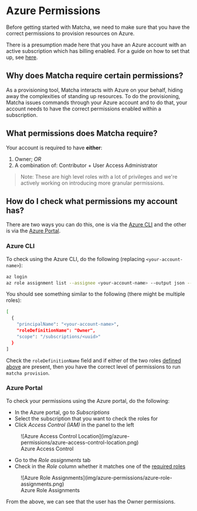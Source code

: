 # Azure Permissions

Before getting started with Matcha, we need to make sure that you have the correct permissions to provision resources on Azure.

There is a presumption made here that you have an Azure account with an active subscription which has billing enabled. For a guide on how to set that up, see [here](https://learn.microsoft.com/en-us/dynamics-nav/how-to--sign-up-for-a-microsoft-azure-subscription).

## Why does Matcha require certain permissions?

As a provisioning tool, Matcha interacts with Azure on your behalf, hiding away the complexities of standing up resources. To do the provisioning, Matcha issues commands through your Azure account and to do that, your account needs to have the correct permissions enabled within a subscription.

## What permissions does Matcha require?

Your account is required to have **either**:

1. Owner; _OR_ 
2. A combination of: Contributor + User Access Administrator

> Note: These are high level roles with a lot of privileges and we're actively working on introducing more granular permissions.

## How do I check what permissions my account has?

There are two ways you can do this, one is via the [Azure CLI](https://learn.microsoft.com/en-us/cli/azure/install-azure-cli) and the other is via the [Azure Portal](https://portal.azure.com/).

### Azure CLI

To check using the Azure CLI, do the following (replacing `<your-account-name>`):

```bash
az login
az role assignment list --assignee <your-account-name> --output json --query '[].{principalName:principalName, roleDefinitionName:roleDefinitionName, scope:scope}'
```

You should see something similar to the following (there might be multiple roles):

```bash
[
  {
    "principalName": "<your-account-name>",
    "roleDefinitionName": "Owner",
    "scope": "/subscriptions/<uuid>"
  }
]
```

Check the `roleDefinitionName` field and if either of the two roles [defined above](#what-permissions-does-matcha-require) are present, then you have the correct level of permissions to run `matcha provision`.

### Azure Portal

To check your permissions using the Azure portal, do the following:

- In the Azure portal, go to *Subscriptions*
- Select the subscription that you want to check the roles for
- Click *Access Control (IAM)* in the panel to the left

<figure markdown>
  ![Azure Access Control Location](img/azure-permissions/azure-access-control-location.png)
  <figcaption>Azure Access Control</figcaption>
</figure>

- Go to the *Role assignments* tab
- Check in the *Role* column whether it matches one of the [required roles](#what-permissions-does-matcha-require)

<figure markdown>
  ![Azure Role Assignments](img/azure-permissions/azure-role-assignments.png)
  <figcaption>Azure Role Assignments</figcaption>
</figure>

From the above, we can see that the user has the Owner permissions.
